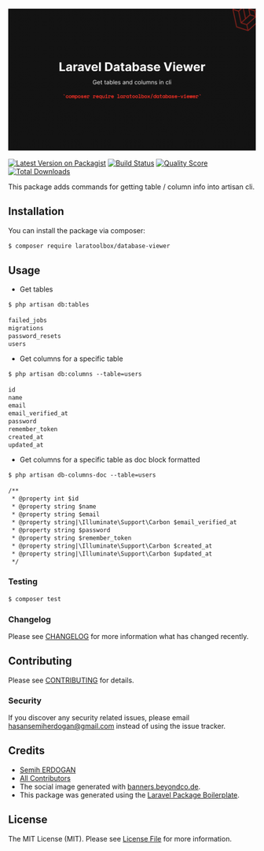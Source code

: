 ![Social Image](social.jpg)

[![Latest Version on Packagist](https://img.shields.io/packagist/v/laratoolbox/database-viewer.svg?style=flat-square)](https://packagist.org/packages/laratoolbox/database-viewer)
[![Build Status](https://img.shields.io/travis/laratoolbox/database-viewer/master.svg?style=flat-square)](https://travis-ci.org/laratoolbox/database-viewer)
[![Quality Score](https://img.shields.io/scrutinizer/g/laratoolbox/database-viewer.svg?style=flat-square)](https://scrutinizer-ci.com/g/laratoolbox/database-viewer)
[![Total Downloads](https://img.shields.io/packagist/dt/laratoolbox/database-viewer.svg?style=flat-square)](https://packagist.org/packages/laratoolbox/database-viewer)

This package adds commands for getting table / column info into artisan cli.

## Installation

You can install the package via composer:

```bash
$ composer require laratoolbox/database-viewer
```

## Usage

* Get tables
```shell
$ php artisan db:tables

failed_jobs
migrations
password_resets
users
```

* Get columns for a specific table
```shell
$ php artisan db:columns --table=users

id
name
email
email_verified_at
password
remember_token
created_at
updated_at
```

* Get columns for a specific table as doc block formatted
```shell
$ php artisan db-columns-doc --table=users

/**
 * @property int $id
 * @property string $name
 * @property string $email
 * @property string|\Illuminate\Support\Carbon $email_verified_at
 * @property string $password
 * @property string $remember_token
 * @property string|\Illuminate\Support\Carbon $created_at
 * @property string|\Illuminate\Support\Carbon $updated_at
 */
```

### Testing

``` bash
$ composer test
```

### Changelog

Please see [CHANGELOG](CHANGELOG.md) for more information what has changed recently.

## Contributing

Please see [CONTRIBUTING](CONTRIBUTING.md) for details.

### Security

If you discover any security related issues, please email hasansemiherdogan@gmail.com instead of using the issue tracker.

## Credits

- [Semih ERDOGAN](https://github.com/laratoolbox)
- [All Contributors](../../contributors)
- The social image generated with [banners.beyondco.de](https://banners.beyondco.de/).
- This package was generated using the [Laravel Package Boilerplate](https://laravelpackageboilerplate.com).

## License

The MIT License (MIT). Please see [License File](LICENSE.md) for more information.

